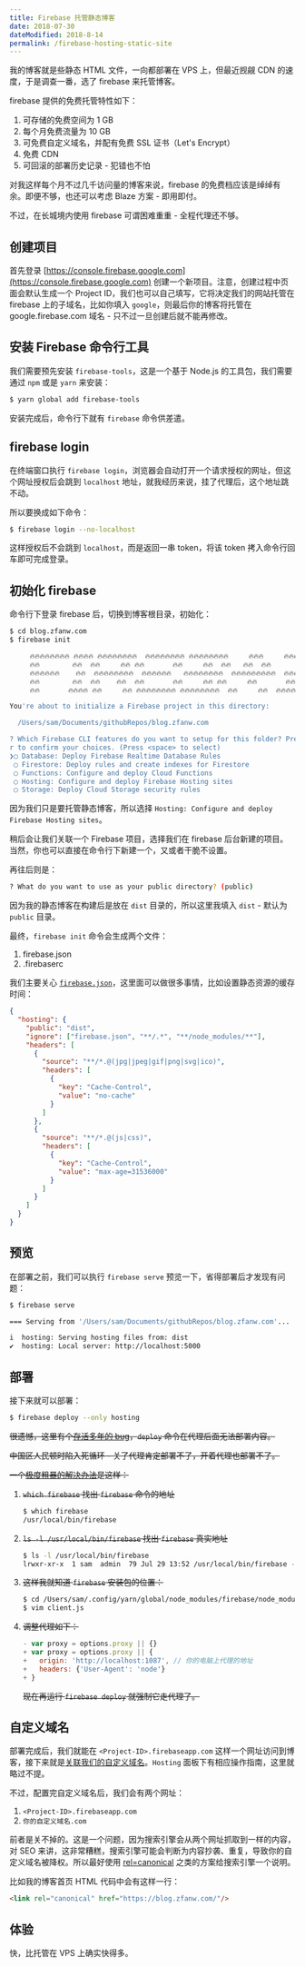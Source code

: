 ```yaml
---
title: Firebase 托管静态博客
date: 2018-07-30
dateModified: 2018-8-14
permalink: /firebase-hosting-static-site
---
```


我的博客就是些静态 HTML 文件，一向都部署在 VPS 上，但最近觊觎 CDN 的速度，于是调查一番，选了 firebase 来托管博客。

firebase 提供的免费托管特性如下：

1. 可存储的免费空间为 1 GB
2. 每个月免费流量为 10 GB
3. 可免费自定义域名，并配有免费 SSL 证书（Let's Encrypt）
4. 免费 CDN
5. 可回滚的部署历史记录 - 犯错也不怕

对我这样每个月不过几千访问量的博客来说，firebase 的免费档应该是绰绰有余。即便不够，也还可以考虑 Blaze 方案 - 即用即付。

不过，在长城境内使用 firebase 可谓困难重重 - 全程代理还不够。

## 创建项目

首先登录 [https://console.firebase.google.com](https://console.firebase.google.com) 创建一个新项目。注意，创建过程中页面会默认生成一个 Project ID，我们也可以自己填写，它将决定我们的网站托管在 firebase 上的子域名，比如你填入 `google`，则最后你的博客将托管在 google.firebase.com 域名 - 只不过一旦创建后就不能再修改。

## 安装 Firebase 命令行工具

我们需要预先安装 `firebase-tools`，这是一个基于 Node.js 的工具包，我们需要通过 `npm` 或是 `yarn` 来安装：

```bash
$ yarn global add firebase-tools
```

安装完成后，命令行下就有 `firebase` 命令供差遣。

## firebase login

在终端窗口执行 `firebase login`，浏览器会自动打开一个请求授权的网址，但这个网址授权后会跳到 `localhost` 地址，就我经历来说，挂了代理后，这个地址跳不动。

所以要换成如下命令：

```bash
$ firebase login --no-localhost
```

这样授权后不会跳到 `localhost`，而是返回一串 token，将该 token 拷入命令行回车即可完成登录。

## 初始化 firebase

命令行下登录 firebase 后，切换到博客根目录，初始化：

```bash
$ cd blog.zfanw.com
$ firebase init

     🔥🔥🔥🔥🔥🔥🔥🔥 🔥🔥🔥🔥 🔥🔥🔥🔥🔥🔥🔥🔥  🔥🔥🔥🔥🔥🔥🔥🔥 🔥🔥🔥🔥🔥🔥🔥🔥     🔥🔥🔥     🔥🔥🔥🔥🔥🔥  🔥🔥🔥🔥🔥🔥🔥🔥
     🔥🔥        🔥🔥  🔥🔥     🔥🔥 🔥🔥       🔥🔥     🔥🔥  🔥🔥   🔥🔥  🔥🔥       🔥🔥
     🔥🔥🔥🔥🔥🔥    🔥🔥  🔥🔥🔥🔥🔥🔥🔥🔥  🔥🔥🔥🔥🔥🔥   🔥🔥🔥🔥🔥🔥🔥🔥  🔥🔥🔥🔥🔥🔥🔥🔥🔥  🔥🔥🔥🔥🔥🔥  🔥🔥🔥🔥🔥🔥
     🔥🔥        🔥🔥  🔥🔥    🔥🔥  🔥🔥       🔥🔥     🔥🔥 🔥🔥     🔥🔥       🔥🔥 🔥🔥
     🔥🔥       🔥🔥🔥🔥 🔥🔥     🔥🔥 🔥🔥🔥🔥🔥🔥🔥🔥 🔥🔥🔥🔥🔥🔥🔥🔥  🔥🔥     🔥🔥  🔥🔥🔥🔥🔥🔥  🔥🔥🔥🔥🔥🔥🔥🔥

You're about to initialize a Firebase project in this directory:

  /Users/sam/Documents/githubRepos/blog.zfanw.com

? Which Firebase CLI features do you want to setup for this folder? Press Space to select features, then Ente
r to confirm your choices. (Press <space> to select)
❯◯ Database: Deploy Firebase Realtime Database Rules
 ◯ Firestore: Deploy rules and create indexes for Firestore
 ◯ Functions: Configure and deploy Cloud Functions
 ◯ Hosting: Configure and deploy Firebase Hosting sites
 ◯ Storage: Deploy Cloud Storage security rules
```

因为我们只是要托管静态博客，所以选择 `Hosting: Configure and deploy Firebase Hosting sites`。

稍后会让我们关联一个 Firebase 项目，选择我们在 firebase 后台新建的项目。当然，你也可以直接在命令行下新建一个，又或者干脆不设置。

再往后则是：

```bash
? What do you want to use as your public directory? (public)
```

因为我的静态博客在构建后是放在 `dist` 目录的，所以这里我填入 `dist` - 默认为 `public` 目录。

最终，`firebase init` 命令会生成两个文件：

1. firebase.json
2. .firebaserc

我们主要关心 [`firebase.json`](https://firebase.google.com/docs/hosting/full-config)，这里面可以做很多事情，比如设置静态资源的缓存时间：

```json
{
  "hosting": {
    "public": "dist",
    "ignore": ["firebase.json", "**/.*", "**/node_modules/**"],
    "headers": [
      {
        "source": "**/*.@(jpg|jpeg|gif|png|svg|ico)",
        "headers": [
          {
            "key": "Cache-Control",
            "value": "no-cache"
          }
        ]
      },
      {
        "source": "**/*.@(js|css)",
        "headers": [
          {
            "key": "Cache-Control",
            "value": "max-age=31536000"
          }
        ]
      }
    ]
  }
}
```

## 预览

在部署之前，我们可以执行 `firebase serve` 预览一下，省得部署后才发现有问题：

```bash
$ firebase serve

=== Serving from '/Users/sam/Documents/githubRepos/blog.zfanw.com'...

i  hosting: Serving hosting files from: dist
✔  hosting: Local server: http://localhost:5000
```

## 部署

接下来就可以部署：

```bash
$ firebase deploy --only hosting
```
<del>很遗憾，这里有个[存活多年的 bug](https://github.com/firebase/firebase-tools/issues/155)，`deploy` 命令在代理后面无法部署内容。</del>

<del>中国区人民顿时陷入死循环 - 关了代理肯定部署不了，开着代理也部署不了。</del>

<del>一个[极度粗暴的解决办法](https://github.com/firebase/firebase-tools/issues/155#issuecomment-253255836)是这样：

1. <del>`which firebase` 找出 `firebase` 命令的地址</del>
   ```bash
   $ which firebase
   /usr/local/bin/firebase
   ```
2. <del>`ls -l /usr/local/bin/firebase` 找出 `firebase` 真实地址</del>
   ```bash
   $ ls -l /usr/local/bin/firebase
   lrwxr-xr-x  1 sam  admin  79 Jul 29 13:52 /usr/local/bin/firebase -> ../../../Users/sam/.config/yarn/global/node_modules/firebase-tools/bin/firebase
   ```
3. <del>这样我就知道 `firebase` 安装包的位置：</del>
   ```bash
   $ cd /Users/sam/.config/yarn/global/node_modules/firebase/node_modules/faye-websocket/lib/faye/websocket/
   $ vim client.js
   ```
4. <del>调整代理如下：</del>
   ```js
   - var proxy = options.proxy || {}
   + var proxy = options.proxy || {
   +   origin: 'http://localhost:1087', // 你的电脑上代理的地址
   +   headers: {'User-Agent': 'node'}
   + }
   ```
   <del>现在再运行 `firebase deploy` 就强制它走代理了。</del>

## 自定义域名

部署完成后，我们就能在 `<Project-ID>.firebaseapp.com` 这样一个网址访问到博客，接下来就是[关联我们的自定义域名](https://firebase.google.com/docs/hosting/custom-domain?hl=zh-cn)。`Hosting` 面板下有相应操作指南，这里就略过不提。

不过，配置完自定义域名后，我们会有两个网址：

1. `<Project-ID>.firebaseapp.com`
2. `你的自定义域名.com`

前者是关不掉的。这是一个问题，因为搜索引擎会从两个网址抓取到一样的内容，对 SEO 来讲，这非常糟糕，搜索引擎可能会判断为内容抄袭、重复，导致你的自定义域名被降权。所以最好使用 [rel=canonical](https://support.google.com/webmasters/answer/139066?hl=zh-Hant) 之类的方案给搜索引擎一个说明。

比如我的博客首页 HTML 代码中会有这样一行：

```html
<link rel="canonical" href="https://blog.zfanw.com/"/>
```
## 体验

快，比托管在 VPS 上确实快得多。
